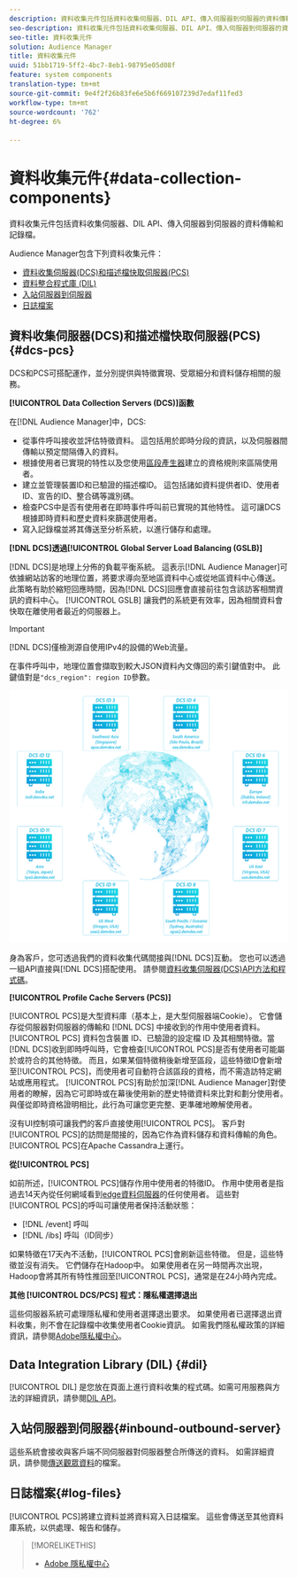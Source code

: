 ```yaml
---
description: 資料收集元件包括資料收集伺服器、DIL API、傳入伺服器到伺服器的資料傳輸和記錄檔。
seo-description: 資料收集元件包括資料收集伺服器、DIL API、傳入伺服器到伺服器的資料傳輸和記錄檔。
seo-title: 資料收集元件
solution: Audience Manager
title: 資料收集元件
uuid: 51bb1719-5ff2-4bc7-8eb1-98795e05d08f
feature: system components
translation-type: tm+mt
source-git-commit: 9e4f2f26b83fe6e5b6f669107239d7edaf11fed3
workflow-type: tm+mt
source-wordcount: '762'
ht-degree: 6%

---
```



# 資料收集元件{#data-collection-components}

資料收集元件包括資料收集伺服器、DIL API、傳入伺服器到伺服器的資料傳輸和記錄檔。

<!-- 

c_compcollect.xml

 -->

Audience Manager包含下列資料收集元件：

* [資料收集伺服器(DCS)和描述檔快取伺服器(PCS)](../../reference/system-components/components-data-collection.md#dcs-pcs)
* [資料整合程式庫 (DIL)](../../reference/system-components/components-data-collection.md#dil)
* [入站伺服器到伺服器](../../reference/system-components/components-data-collection.md#inbound-outbound-server)
* [日誌檔案](../../reference/system-components/components-data-collection.md#log-files)

## 資料收集伺服器(DCS)和描述檔快取伺服器(PCS){#dcs-pcs}

DCS和PCS可搭配運作，並分別提供與特徵實現、受眾細分和資料儲存相關的服務。

**[!UICONTROL Data Collection Servers (DCS)]函數**

在[!DNL Audience Manager]中，DCS:

* 從事件呼叫接收並評估特徵資料。 這包括用於即時分段的資訊，以及伺服器間傳輸以預定間隔傳入的資料。
* 根據使用者已實現的特性以及您使用[區段產生器](../../features/segments/segment-builder.md)建立的資格規則來區隔使用者。
* 建立並管理裝置ID和已驗證的描述檔ID。 這包括諸如資料提供者ID、使用者ID、宣告的ID、整合碼等識別碼。
* 檢查PCS中是否有使用者在即時事件呼叫前已實現的其他特性。 這可讓DCS根據即時資料和歷史資料來篩選使用者。
* 寫入記錄檔並將其傳送至分析系統，以進行儲存和處理。

**[!DNL DCS]透過[!UICONTROL Global Server Load Balancing (GSLB)]**

[!DNL DCS]是地理上分佈的負載平衡系統。 這表示[!DNL Audience Manager]可依據網站訪客的地理位置，將要求導向至地區資料中心或從地區資料中心傳送。 此策略有助於縮短回應時間，因為[!DNL DCS]回應會直接前往包含該訪客相關資訊的資料中心。 [!UICONTROL GSLB] 讓我們的系統更有效率，因為相關資料會快取在離使用者最近的伺服器上。

>[!IMPORTANT]
>
>[!DNL DCS]僅檢測源自使用IPv4的設備的Web流量。

在事件呼叫中，地理位置會擷取到較大JSON資料內文傳回的索引鍵值對中。 此鍵值對是`"dcs_region": region ID`參數。

![](assets/dcs-map.png)

身為客戶，您可透過我們的資料收集代碼間接與[!DNL DCS]互動。 您也可以透過一組API直接與[!DNL DCS]搭配使用。 請參閱[資料收集伺服器(DCS)API方法和程式碼](../../api/dcs-intro/dcs-event-calls/dcs-event-calls.md)。

**[!UICONTROL Profile Cache Servers (PCS)]**

[!UICONTROL PCS]是大型資料庫（基本上，是大型伺服器端Cookie）。 它會儲存從伺服器對伺服器的傳輸和 [!DNL DCS] 中接收到的作用中使用者資料。[!UICONTROL PCS] 資料包含裝置 ID、已驗證的設定檔 ID 及其相關特徵。當[!DNL DCS]收到即時呼叫時，它會檢查[!UICONTROL PCS]是否有使用者可能屬於或符合的其他特徵。 而且，如果某個特徵稍後新增至區段，這些特徵ID會新增至[!UICONTROL PCS]，而使用者可自動符合該區段的資格，而不需造訪特定網站或應用程式。 [!UICONTROL PCS]有助於加深[!DNL Audience Manager]對使用者的瞭解，因為它可即時或在幕後使用新的歷史特徵資料來比對和劃分使用者。 與僅從即時資格證明相比，此行為可讓您更完整、更準確地瞭解使用者。

沒有UI控制項可讓我們的客戶直接使用[!UICONTROL PCS]。 客戶對[!UICONTROL PCS]的訪問是間接的，因為它作為資料儲存和資料傳輸的角色。 [!UICONTROL PCS]在Apache Cassandra上運行。

**從[!UICONTROL PCS]**

如前所述，[!UICONTROL PCS]儲存作用中使用者的特徵ID。 作用中使用者是指過去14天內從任何網域看到[edge資料伺服器](../../reference/system-components/components-edge.md)的任何使用者。 這些對[!UICONTROL PCS]的呼叫可讓使用者保持活動狀態：

* [!DNL /event] 呼叫
* [!DNL /ibs] 呼叫（ID同步）

<!-- 

Removed /dpm calls from the bulleted list. /dpm calls have been deprecated.

 -->

如果特徵在17天內不活動，[!UICONTROL PCS]會刷新這些特徵。 但是，這些特徵並沒有消失。 它們儲存在Hadoop中。 如果使用者在另一時間再次出現，Hadoop會將其所有特性推回至[!UICONTROL PCS]，通常是在24小時內完成。

**其他 [!UICONTROL DCS/PCS] 程式：隱私權選擇退出**

這些伺服器系統可處理隱私權和使用者選擇退出要求。 如果使用者已選擇退出資料收集，則不會在記錄檔中收集使用者Cookie資訊。 如需我們隱私權政策的詳細資訊，請參閱[Adobe隱私權中心](https://www.adobe.com/tw/privacy/experience-cloud.html)。

## Data Integration Library (DIL) {#dil}

[!UICONTROL DIL] 是您放在頁面上進行資料收集的程式碼。如需可用服務與方法的詳細資訊，請參閱[DIL API](../../dil/dil-overview.md)。

## 入站伺服器到伺服器{#inbound-outbound-server}

這些系統會接收與客戶端不同伺服器對伺服器整合所傳送的資料。 如需詳細資訊，請參閱[傳送觀眾資料](/help/using/integration/sending-audience-data/real-time-data-integration/real-time-tech-specs.md)的檔案。

## 日誌檔案{#log-files}

[!UICONTROL PCS]將建立資料並將資料寫入日誌檔案。 這些會傳送至其他資料庫系統，以供處理、報告和儲存。

>[!MORELIKETHIS]
>
>* [Adobe 隱私權中心](https://www.adobe.com/tw/privacy.html)

